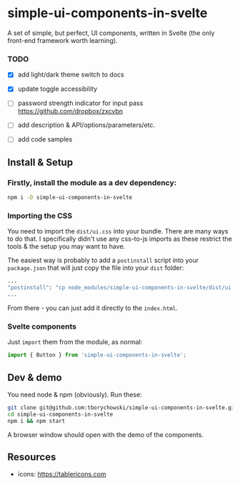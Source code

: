 simple-ui-components-in-svelte
==============================

A set of simple, but perfect, UI components, written in Svelte (the only front-end framework worth learning).


### TODO
- [x] add light/dark theme switch to docs
- [x] update toggle accessibility

- [ ] password strength indicator for input pass
   https://github.com/dropbox/zxcvbn

- [ ] add description & API/options/parameters/etc.
- [ ] add code samples




## Install & Setup

### Firstly, install the module as a dev dependency:
```sh
npm i -D simple-ui-components-in-svelte
```

### Importing the CSS
You need to import the `dist/ui.css` into your bundle.
There are many ways to do that. I specifically didn't use any css-to-js imports as these restrict the tools & the setup you may want to have.

The easiest way is probably to add a `postinstall` script into your `package.json` that will just copy the file into your `dist` folder:
```sh
...
"postinstall": "cp node_modules/simple-ui-components-in-svelte/dist/ui.css ./dist/ui.css"
...
```
From there - you can just add it directly to the `index.html`.

### Svelte components
Just `import` them from the module, as normal:
```js
import { Button } from 'simple-ui-components-in-svelte';
```


## Dev & demo
You need node & npm (obviously). Run these:
```sh
git clone git@github.com:tborychowski/simple-ui-components-in-svelte.git
cd simple-ui-components-in-svelte
npm i && npm start
```
A browser window should open with the demo of the components.



## Resources
- icons: https://tablericons.com
